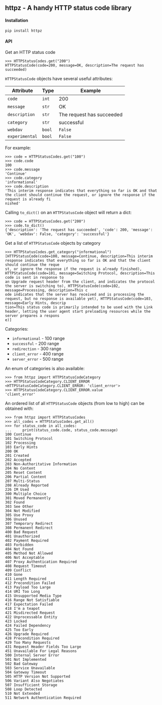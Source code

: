 ## httpz - A handy HTTP status code library

#### Installation

```shell script
pip install httpz
```

#### API

Get an HTTP status code

```py3
>>> HTTPStatusCodes.get("200")
HTTPStatusCode(code=200, message=OK, description=The request has succeeded)
```

`HTTPStatusCode` objects have several useful attributes:

| Attribute | Type | Example |
| --------- | ---- | ------- |
| `code` | `int` | 200 |
| `message` | `str` | OK |
| `description` | `str` | The request has succeeded |
| `category` | `str` | successful |
| `webdav` | `bool` | `False` |
| `experimental` | `bool` | `False` |


For example:

```py3
>>> code = HTTPStatusCodes.get("100")
>>> code.code
100
>>> code.message
'Continue'
>>> code.category
'informational'
>>> code.description
'This interim response indicates that everything so far is OK and that the client should continue the request, or ignore the response if the request is already fi
nished'
```

Calling `to_dict()` on an `HTTPStatusCode` object will return a dict:

```py3
>>> code = HTTPStatusCodes.get("200")
>>> code.to_dict()
{'description': 'The request has succeeded', 'code': 200, 'message': 'OK', 'webdav': False, 'category': 'successful'}
```

Get a list of `HTTPStatusCode` objects by category

```py3
>>> HTTPStatusCodes.get_category("informational")
[HTTPStatusCode(code=100, message=Continue, description=This interim response indicates that everything so far is OK and that the client should continue the reque
st, or ignore the response if the request is already finished), HTTPStatusCode(code=101, message=Switching Protocol, description=This code is sent in response to
an Upgrade request header from the client, and indicates the protocol the server is switching to), HTTPStatusCode(code=102, message=Processing, description=This c
ode indicates that the server has received and is processing the request, but no response is available yet), HTTPStatusCode(code=103, message=Early Hints, descrip
tion=This status code is primarily intended to be used with the Link header, letting the user agent start preloading resources while the server prepares a respons
e)]
```

Categories:

- `informational` - 100 range
- `successful` - 200 range
- `redirection` - 300 range
- `client_error` - 400 range
- `server_error` - 500 range

An enum of categories is also available:

```py3
>>> from httpz import HTTPStatusCodeCategory
>>> HTTPStatusCodeCategory.CLIENT_ERROR
<HTTPStatusCodeCategory.CLIENT_ERROR: 'client_error'>
>>> HTTPStatusCodeCategory.CLIENT_ERROR.value
'client_error'
```

An ordered list of all `HTTPStatusCode` objects (from low to high) can be obtained with:

```py3
>>> from httpz import HTTPStatusCodes
>>> all_codes = HTTPStatusCodes.get_all()
>>> for status_code in all_codes:
...     print(status_code.code, status_code.message)
100 Continue
101 Switching Protocol
102 Processing
103 Early Hints
200 OK
201 Created
202 Accepted
203 Non-Authoritative Information
204 No Content
205 Reset Content
206 Partial Content
207 Multi-Status
208 Already Reported
226 IM Used
300 Multiple Choice
301 Moved Permanently
302 Found
303 See Other
304 Not Modified
305 Use Proxy
306 Unused
307 Temporary Redirect
308 Permanent Redirect
400 Bad Request
401 Unauthorized
402 Payment Required
403 Forbidden
404 Not Found
405 Method Not Allowed
406 Not Acceptable
407 Proxy Authentication Required
408 Request Timeout
409 Conflict
410 Gone
411 Length Required
412 Precondition Failed
413 Payload Too Large
414 URI Too Long
415 Unsupported Media Type
416 Range Not Satisfiable
417 Expectation Failed
418 I'm a teapot
421 Misdirected Request
422 Unprocessable Entity
423 Locked
424 Failed Dependency
425 Too Early
426 Upgrade Required
428 Precondition Required
429 Too Many Requests
431 Request Header Fields Too Large
451 Unavailable For Legal Reasons
500 Internal Server Error
501 Not Implemented
502 Bad Gateway
503 Service Unavailable
504 Gateway Timeout
505 HTTP Version Not Supported
506 Variant Also Negotiates
507 Insufficient Storage
508 Loop Detected
510 Not Extended
511 Network Authentication Required
```
